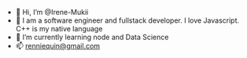 - 👋 Hi, I’m @Irene-Mukii
- 👀 I am a software engineer and fullstack developer. I love Javascript. C++ is my native language
- 🌱 I’m currently learning node and Data Science
- 📫 renniequin@gmail.com

<!---
Irene-Mukii/Irene-Mukii is a ✨ special ✨ repository because its `README.md` (this file) appears on your GitHub profile.
You can click the Preview link to take a look at your changes.
--->
